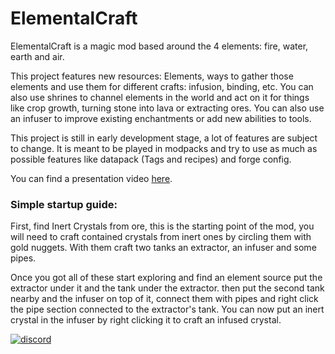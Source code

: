 # ElementalCraft

ElementalCraft is a magic mod based around the 4 elements: fire, water, earth and air.

This project features new resources: Elements, ways to gather those elements and use them for different crafts: infusion, binding, etc. You can also use shrines to channel elements in the world and act on it for things like crop growth, turning stone into lava or extracting ores. You can also use an infuser to improve existing enchantments or add new abilities to tools.

This project is still in early development stage, a lot of features are subject to change. It is meant to be played in modpacks and try to use as much as possible features like datapack (Tags and recipes) and forge config.

You can find a presentation video [here](https://www.reddit.com/r/feedthebeast/comments/in2ask/elemental_craft_first_release_forge_1152_and_1162/).

### Simple startup guide:
First, find Inert Crystals from ore, this is the starting point of the mod, you will need to craft contained crystals from inert ones by circling them with gold nuggets. With them craft two tanks an extractor, an infuser and some pipes.

Once you got all of these start exploring and find an element source put the extractor under it and the tank under the extractor. then put the second tank nearby and the infuser on top of it, connect them with pipes and right click the pipe section connected to the extractor's tank. You can now put an inert crystal in the infuser by right clicking it to craft an infused crystal.


[![discord](https://i.imgur.com/mANW7ms.png "discord")](https://discord.gg/BFfAmJP "")
